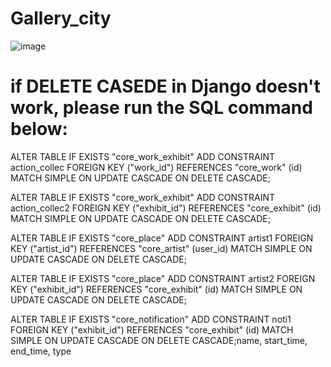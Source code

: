# Gallery_city
![image](https://github.com/Hoaihx123/Gallery_city/assets/99666261/34e4c470-c7ee-42c5-927d-1882b6343464)
# if DELETE CASEDE in Django doesn't work, please run the SQL command below:
ALTER TABLE IF EXISTS "core_work_exhibit"
    ADD CONSTRAINT action_collec FOREIGN KEY ("work_id")
    REFERENCES "core_work" (id) MATCH SIMPLE
    ON UPDATE CASCADE
    ON DELETE CASCADE;

ALTER TABLE IF EXISTS "core_work_exhibit"
    ADD CONSTRAINT action_collec2 FOREIGN KEY ("exhibit_id")
    REFERENCES "core_exhibit" (id) MATCH SIMPLE
    ON UPDATE CASCADE
    ON DELETE CASCADE;

ALTER TABLE IF EXISTS "core_place"
    ADD CONSTRAINT artist1 FOREIGN KEY ("artist_id")
    REFERENCES "core_artist" (user_id) MATCH SIMPLE
    ON UPDATE CASCADE
    ON DELETE CASCADE;

ALTER TABLE IF EXISTS "core_place"
    ADD CONSTRAINT artist2 FOREIGN KEY ("exhibit_id")
    REFERENCES "core_exhibit" (id) MATCH SIMPLE
    ON UPDATE CASCADE
    ON DELETE CASCADE;

ALTER TABLE IF EXISTS "core_notification"
    ADD CONSTRAINT noti1 FOREIGN KEY ("exhibit_id")
    REFERENCES "core_exhibit" (id) MATCH SIMPLE
    ON UPDATE CASCADE
    ON DELETE CASCADE;name, start_time, end_time, type


